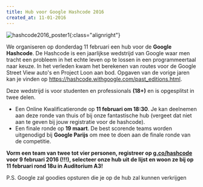 ```yaml
---
title: Hub voor Google Hashcode 2016
created_at: 11-01-2016
---
```


![hashcode2016_poster1](https://zeus.ugent.be/wp-content/uploads/2016/01/hashcode2016_poster1-212x300.png){:class="alignright"}

We organiseren op donderdag 11 februari een hub voor de **Google Hashcode**. De Hashcode is een jaarlijkse wedstrijd van Google waar men tracht een probleem in het echte leven op te lossen in een programmeertaal naar keuze. In het verleden kwam het berekenen van routes voor de Google Street View auto's en Project Loon aan bod. Opgaven van de vorige jaren kan je vinden op <https://hashcode.withgoogle.com/past_editions.html>.

Deze wedstrijd is voor studenten en professionals **(18+)** en is opgesplitst in twee delen.

- Een Online Kwalificatieronde op **11 februari om 18:30**. Je kan deelnemen aan deze ronde van thuis of bij onze fantastische hub (vergeet dat niet aan te geven bij jouw registratie voor de hashcode).
- Een finale ronde op **19 maart**. De best scorende teams worden uitgenodigd bij **Google Parijs** om mee te doen aan de finale ronde van de competitie.

**Vorm een team van twee tot vier personen, registreer op [g.co/hashcode](https://g.co/hashcode) voor 9 februari 2016 (!!!), selecteer onze hub uit de lijst en woon ze bij op 11 februari rond 18u in Auditorium A3!**

P.S. Google zal goodies opsturen die je op de hub zal kunnen verkrijgen
